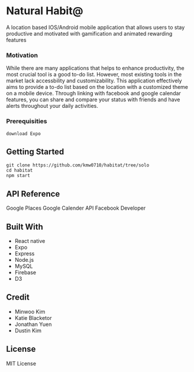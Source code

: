 # Natural Habit@

A location based IOS/Android mobile application that allows users to stay productive and motivated with gamification and animated rewarding features

### Motivation

While there are many applications that helps to enhance productivity, the most crucial tool is a good to-do list. However, most existing tools in the market lack accessbility and customizability. This application effectively aims to provide a to-do list based on the location with a customized theme on a mobile device. Through linking with facebook and google calendar features, you can share and compare your status with friends and have alerts throughout your daily activities.

### Prerequisities

```
download Expo
```

## Getting Started


```
git clone https://github.com/kmw0710/habitat/tree/solo
cd habitat
npm start
```

## API Reference

Google Places
Google Calender API
Facebook Developer

## Built With

* React native
* Expo
* Express
* Node.js
* MySQL
* Firebase
* D3

## Credit

* Minwoo Kim
* Katie Blacketor
* Jonathan Yuen
* Dustin Kim

## License

MIT License
